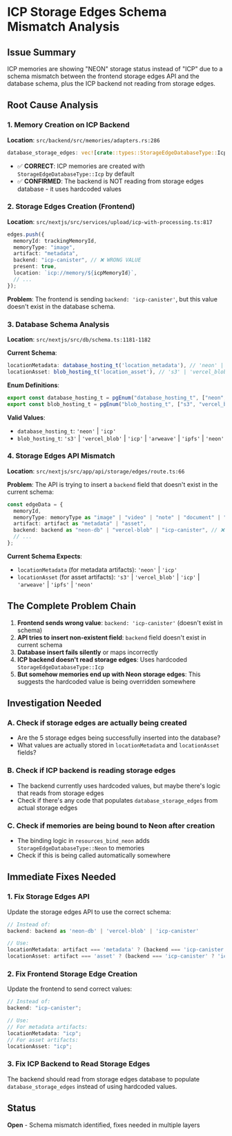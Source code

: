 # ICP Storage Edges Schema Mismatch Analysis

## Issue Summary

ICP memories are showing "NEON" storage status instead of "ICP" due to a schema mismatch between the frontend storage edges API and the database schema, plus the ICP backend not reading from storage edges.

## Root Cause Analysis

### 1. Memory Creation on ICP Backend

**Location**: `src/backend/src/memories/adapters.rs:286`

```rust
database_storage_edges: vec![crate::types::StorageEdgeDatabaseType::Icp],
```

- ✅ **CORRECT**: ICP memories are created with `StorageEdgeDatabaseType::Icp` by default
- ✅ **CONFIRMED**: The backend is NOT reading from storage edges database - it uses hardcoded values

### 2. Storage Edges Creation (Frontend)

**Location**: `src/nextjs/src/services/upload/icp-with-processing.ts:817`

```typescript
edges.push({
  memoryId: trackingMemoryId,
  memoryType: "image",
  artifact: "metadata",
  backend: "icp-canister", // ❌ WRONG VALUE
  present: true,
  location: `icp://memory/${icpMemoryId}`,
  // ...
});
```

**Problem**: The frontend is sending `backend: 'icp-canister'`, but this value doesn't exist in the database schema.

### 3. Database Schema Analysis

**Location**: `src/nextjs/src/db/schema.ts:1181-1182`

**Current Schema**:

```typescript
locationMetadata: database_hosting_t('location_metadata'), // 'neon' | 'icp' (for metadata artifacts)
locationAsset: blob_hosting_t('location_asset'), // 's3' | 'vercel_blob' | 'icp' | 'arweave' | 'ipfs' (for asset artifacts)
```

**Enum Definitions**:

```typescript
export const database_hosting_t = pgEnum("database_hosting_t", ["neon", "icp"]);
export const blob_hosting_t = pgEnum("blob_hosting_t", ["s3", "vercel_blob", "icp", "arweave", "ipfs", "neon"]);
```

**Valid Values**:

- `database_hosting_t`: `'neon'` | `'icp'`
- `blob_hosting_t`: `'s3'` | `'vercel_blob'` | `'icp'` | `'arweave'` | `'ipfs'` | `'neon'`

### 4. Storage Edges API Mismatch

**Location**: `src/nextjs/src/app/api/storage/edges/route.ts:66`

**Problem**: The API is trying to insert a `backend` field that doesn't exist in the current schema:

```typescript
const edgeData = {
  memoryId,
  memoryType: memoryType as "image" | "video" | "note" | "document" | "audio",
  artifact: artifact as "metadata" | "asset",
  backend: backend as "neon-db" | "vercel-blob" | "icp-canister", // ❌ FIELD DOESN'T EXIST
  // ...
};
```

**Current Schema Expects**:

- `locationMetadata` (for metadata artifacts): `'neon'` | `'icp'`
- `locationAsset` (for asset artifacts): `'s3'` | `'vercel_blob'` | `'icp'` | `'arweave'` | `'ipfs'` | `'neon'`

## The Complete Problem Chain

1. **Frontend sends wrong value**: `backend: 'icp-canister'` (doesn't exist in schema)
2. **API tries to insert non-existent field**: `backend` field doesn't exist in current schema
3. **Database insert fails silently** or maps incorrectly
4. **ICP backend doesn't read storage edges**: Uses hardcoded `StorageEdgeDatabaseType::Icp`
5. **But somehow memories end up with Neon storage edges**: This suggests the hardcoded value is being overridden somewhere

## Investigation Needed

### A. Check if storage edges are actually being created

- Are the 5 storage edges being successfully inserted into the database?
- What values are actually stored in `locationMetadata` and `locationAsset` fields?

### B. Check if ICP backend is reading storage edges

- The backend currently uses hardcoded values, but maybe there's logic that reads from storage edges
- Check if there's any code that populates `database_storage_edges` from actual storage edges

### C. Check if memories are being bound to Neon after creation

- The binding logic in `resources_bind_neon` adds `StorageEdgeDatabaseType::Neon` to memories
- Check if this is being called automatically somewhere

## Immediate Fixes Needed

### 1. Fix Storage Edges API

Update the storage edges API to use the correct schema:

```typescript
// Instead of:
backend: backend as 'neon-db' | 'vercel-blob' | 'icp-canister'

// Use:
locationMetadata: artifact === 'metadata' ? (backend === 'icp-canister' ? 'icp' : 'neon') : undefined,
locationAsset: artifact === 'asset' ? (backend === 'icp-canister' ? 'icp' : backend) : undefined,
```

### 2. Fix Frontend Storage Edge Creation

Update the frontend to send correct values:

```typescript
// Instead of:
backend: "icp-canister";

// Use:
// For metadata artifacts:
locationMetadata: "icp";
// For asset artifacts:
locationAsset: "icp";
```

### 3. Fix ICP Backend to Read Storage Edges

The backend should read from storage edges database to populate `database_storage_edges` instead of using hardcoded values.

## Status

**Open** - Schema mismatch identified, fixes needed in multiple layers

